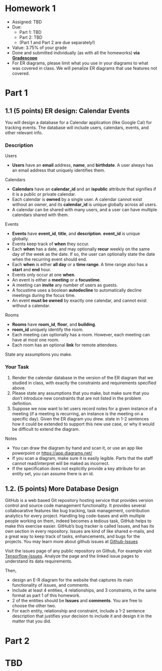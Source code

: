 # Homework 1

* Assigned: TBD
* Due:
    * Part 1: TBD
    * Part 2: TBD
    * (Part 1 and Part 2 are due separately!)
* Value: 3.75% of your grade
* Done and submitted individually (as with all the homeworks) **via [Gradescope](https://www.gradescope.com)**
* For ER diagrams, please limit what you use in your diagrams to what was covered in class.  We will penalize ER diagrams that use features not covered.


# Part 1


## 1.1 (5 points) ER design: Calendar Events

You will design a database for a Calendar application (like Google Cal)
for tracking events.  The database will include users, calendars, events, and other relevant info.

### Description

Users

* **Users** have an **email** address, **name**, and **birthdate**.  A user always has an email address that uniquely identifies them.

Calendars

* **Calendars** have an **calendar_id** and an **ispublic** attribute that signifies if it is a public or private calendar.  
* Each calendar is **owned** by a single user.  A calendar cannot exist without an owner, and its **calendar_id** is unique globally across all users.  
* A calendar can be shared with many users, and a user can have multiple calendars shared with them.

Events

* **Events** have **event_id**, **title**, and **description**. **event_id** is unique globally.  
* Events keep track of **when** they occur.    
* Each **when** has a date,  and may optionally  **recur** weekly on the same day of the week as the date.  If so, the user can optionally state the date when the recurring event should end.
* Each **when** is either  **all day** or a **time range**. A time range also has a **start** and **end** hour.
* Events only occur at one **when**.
* An event is either a **meeting** or a **focustime**.
* A meeting can **invite** any number of users as guests.
* A focustime uses a boolean **autodecline** to automatically decline meetings during the focus time.
* An event **must be owned** by exactly one calendar, and cannot exist without a calendar.

Rooms

* **Rooms** have **room_id**, **floor**, and **building**.
* **room_id** uniquely identify the room.
* Each meeting can optionally has a room. However, each meeting can have at most one room. 
* Each room has an optional **link** for remote attendees.

State any assumptions you make.

### Your Task

1. Render the calendar database in the version of the ER diagram that we studied in class, with exactly the constraints and requirements specified above. 
2. Please state any assumptions that you make, but make sure that
  you don’t introduce new constraints that are not listed in the problem definition.
3. Suppose we now want to let users record notes for a given instance of a meeting (if a meeting is recurring, an instance is the meeting on a specific day).    Given the ER diagram you drew. state in 1-2 sentences how it could be extended to support this new use case, or why it would be difficult to extend the diagram. 


Notes

* You can draw the diagram by hand and scan it, or use an app like powerpoint or https://app.diagrams.net/
* If you scan a diagram, make sure it is easily legible.  Parts that the staff cannot read/interpret will be maked as incorrect.
* If the specification does not explicitly provide a key attribute for an entity set, you can assume there is an id.



## 1.2. (5 points) More Database Design

GitHub is a web based Git repository hosting service that provides version control and source code management functionality. It provides several collaboarative features like bug tracking, task management, contribution analytics for every project. Handling big code-bases and with multiple people working on them, indeed becomes a tedious task, GitHub helps to make this exercise easier. GitHub’s bug tracker is called Issues, and has its own section in every repository. Issues are kind of like shared e-mails, and a great way to keep track of tasks, enhancements, and bugs for the projects. You may learn more about github issues at [Github-Issues](https://guides.github.com/features/issues/) 

Visit the issues page of any public repository on Github, For example visit [Tensorflow-Issues](https://github.com/tensorflow/tensorflow/issues). Analyze the page and the linked issue pages to understand its data requirements.  

Then, 

* design an E-R diagram for the website that captures its main functionality of issues, and comments.
* Include at least 4 entities, 4 relationships, and 3 constraints, in the same format as part 1 of this homework.
* 2 of the entities should be **Issues** and **comments**.  You are free to choose the other two.
* For each entity, relationship and constraint, include a 1-2 sentence description that justifies your decision to include it and design it in the matter that you did.


# Part 2

# TBD
